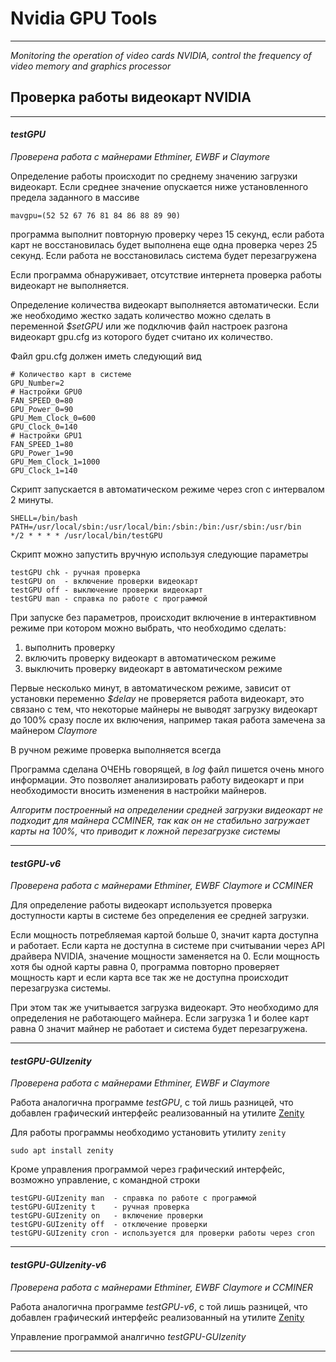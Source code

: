 # Nvidia GPU Tools
***
*Monitoring the operation of video cards NVIDIA, control the frequency of video memory and graphics processor*

## Проверка работы видеокарт NVIDIA
***
#### *testGPU*

*Проверена работа с майнерами Ethminer, EWBF и Claymore*

Определение работы происходит по среднему значению загрузки видеокарт. Если среднее значение опускается ниже установленного предела заданного в массиве 
```shell
mavgpu=(52 52 67 76 81 84 86 88 89 90)
```
программа выполнит повторную проверку через 15 секунд, если работа карт не восстановилась будет выполнена еще одна проверка через 25 секунд. Если работа не восстановилась система будет перезагружена

Если программа обнаруживает, отсутствие интернета проверка работы видеокарт не выполняется.

Определение количества видеокарт выполняется автоматически. Если же необходимо жестко задать количество можно сделать в переменной *$setGPU* или же подключив файл настроек разгона видеокарт gpu.cfg из которого будет считано их количество.

Файл gpu.cfg должен иметь следующий вид
```shell
# Количество карт в системе
GPU_Number=2
# Настройки GPU0 
FAN_SPEED_0=80
GPU_Power_0=90
GPU_Mem_Clock_0=600
GPU_Clock_0=140
# Настройки GPU1
FAN_SPEED_1=80
GPU_Power_1=90
GPU_Mem_Clock_1=1000
GPU_Clock_1=140
``` 

Скрипт запускается в автоматическом режиме через cron с интервалом 2 минуты.
```shell
SHELL=/bin/bash
PATH=/usr/local/sbin:/usr/local/bin:/sbin:/bin:/usr/sbin:/usr/bin
*/2 * * * * /usr/local/bin/testGPU
```
Скрипт можно запустить вручную используя следующие параметры
```shell
testGPU chk - ручная проверка
testGPU on  - включение проверки видеокарт
testGPU off - выключение проверки видеокарт
testGPU man - справка по работе с программой
```

При запуске без параметров, происходит включение в интерактивном режиме при котором можно выбрать, что необходимо сделать:
1. выполнить проверку
2. включить проверку видеокарт в автоматическом режиме
3. выключить проверку видеокарт в автоматическом режиме

Первые несколько минут, в автоматическом режиме, зависит от установки переменно *$delay* не проверяется работа видеокарт, это связано с тем, что некоторые майнеры не выводят загрузку видеокарт до 100% сразу после их включения, например такая работа замечена за майнером *Claymore* 

В ручном режиме проверка выполняется всегда

Программа сделана ОЧЕНЬ говорящей, в *log* файл пишется очень много информации. Это позволяет анализировать работу видеокарт и при необходимости вносить изменения в настройки майнеров.

*Алгоритм построенный на определении средней загрузки видеокарт не подходит для майнера CCMINER, так как он не стабильно загружает карты на 100%, что приводит к ложной перезагрузке системы*
***
#### *testGPU-v6*

*Проверена работа с майнерами Ethminer, EWBF Claymore и CCMINER*

Для определение работы видеокарт используется проверка доступности карты в системе без определения ее средней загрузки.

Если мощность потребляемая картой больше 0, значит карта доступна и работает. Если карта не доступна в системе при считывании через API драйвера NVIDIA, значение мощности заменяется на 0. Если мощность хотя бы одной карты равна 0, программа повторно проверяет мощность карт и если карта все так же не доступна происходит перезагрузка системы.

При этом так же учитывается загрузка видеокарт. Это необходимо для определения не работающего майнера. Если загрузка 1 и более карт равна 0 значит майнер не работает и система будет перезагружена.
***
#### *testGPU-GUIzenity*

*Проверена работа с майнерами Ethminer, EWBF и Claymore*

Работа аналогична программе *testGPU*, с той лишь разницей, что добавлен графический интерфейс реализованный на утилите [Zenity](https://wiki.gnome.org/Projects/Zenity)

Для работы программы необходимо установить утилиту `zenity`
```shell
sudo apt install zenity
```
Кроме управления программой через графический интерфейс, возможно управление, с командной строки

```shell
testGPU-GUIzenity man  - справка по работе с программой
testGPU-GUIzenity t    - ручная проверка
testGPU-GUIzenity on   - включение проверки
testGPU-GUIzenity off  - отключение проверки
testGPU-GUIzenity cron - используется для проверки работы через cron
```
***
#### *testGPU-GUIzenity-v6*
*Проверена работа с майнерами Ethminer, EWBF Claymore и CCMINER*

Работа аналогична программе *testGPU-v6*, с той лишь разницей, что добавлен графический интерфейс реализованный на утилите [Zenity](https://wiki.gnome.org/Projects/Zenity)

Управление программой аналгично *testGPU-GUIzenity*
***
